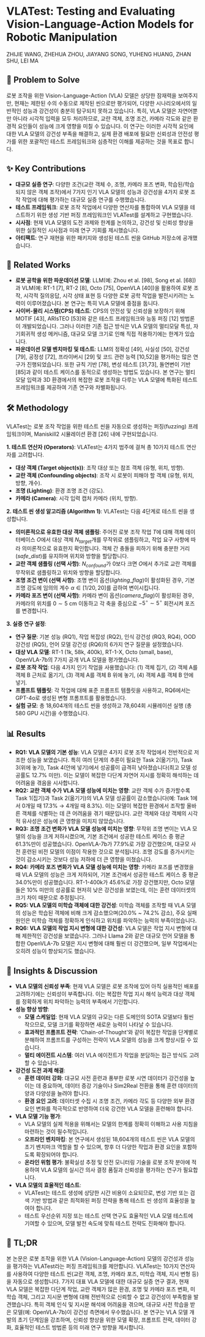 # VLATest: Testing and Evaluating Vision-Language-Action Models for Robotic Manipulation

ZHIJIE WANG, ZHEHUA ZHOU, JIAYANG SONG, YUHENG HUANG, ZHAN SHU, LEI MA

## 🧩 Problem to Solve

로봇 조작을 위한 Vision-Language-Action (VLA) 모델은 상당한 잠재력을 보여주지만, 현재는 제한된 수의 수동으로 제작된 씬으로만 평가되어, 다양한 시나리오에서의 일반적인 성능과 강건성이 충분히 탐구되지 못하고 있습니다. 특히, VLA 모델은 자연어뿐만 아니라 시각적 입력을 모두 처리하므로, 교란 객체, 조명 조건, 카메라 각도와 같은 환경적 요인들이 성능에 크게 영향을 미칠 수 있습니다. 이 연구는 이러한 시각적 요인에 대한 VLA 모델의 강건성 부족을 해결하고, 실제 환경 배포에 필요한 신뢰성과 안전성 평가를 위한 포괄적인 테스트 프레임워크와 심층적인 이해를 제공하는 것을 목표로 합니다.

## ✨ Key Contributions

- **대규모 실증 연구**: 다양한 조건(교란 객체 수, 조명, 카메라 포즈 변화, 학습된/학습되지 않은 객체 조작)에서 7가지 인기 VLA 모델의 성능과 강건성을 4가지 로봇 조작 작업에 대해 평가하는 대규모 실증 연구를 수행했습니다.
- **테스트 프레임워크**: 로봇 조작 작업에서 다양한 연산자를 통합하여 VLA 모델을 테스트하기 위한 생성 기반 퍼징 프레임워크인 VLATest를 설계하고 구현했습니다.
- **시사점**: 현재 VLA 모델의 도전 과제와 한계를 논의하고, 강건성 및 신뢰성 향상을 위한 실질적인 시사점과 미래 연구 기회를 제시했습니다.
- **아티팩트**: 연구 재현을 위한 패키지와 생성된 테스트 씬을 GitHub 저장소에 공개했습니다.

## 📎 Related Works

- **로봇 공학을 위한 파운데이션 모델**: LLM(예: Zhou et al. [98], Song et al. [68])과 VLM(예: RT-1 [7], RT-2 [8], Octo [75], OpenVLA [40])을 활용하여 로봇 조작, 시각적 질의응답, 시각 상태 표현 등 다양한 로봇 공학 작업을 발전시키려는 노력이 이루어졌습니다. 본 연구는 특히 VLA 모델에 중점을 둡니다.
- **사이버-물리 시스템(CPS) 테스트**: CPS의 안전성 및 신뢰성을 보장하기 위해 MOTIF [43], ARIsTEO [53]와 같은 테스트 프레임워크와 능동 퍼징 [12] 방법론이 개발되었습니다. 그러나 이러한 기존 접근 방식은 VLA 모델의 멀티모달 특성, 자기회귀적 생성 메커니즘, 대규모 모델 크기로 인해 직접 적용하기에는 한계가 있습니다.
- **파운데이션 모델 벤치마킹 및 테스트**: LLM의 정확성 [49], 사실성 [50], 강건성 [79], 공정성 [72], 프라이버시 [29] 및 코드 관련 능력 [10,52]을 평가하는 많은 연구가 진행되었습니다. 또한 규칙 기반 [78], 변성 테스트 [31,73], 돌연변이 기반 [85]과 같이 테스트 케이스를 동적으로 생성하는 방법도 있습니다. 본 연구는 멀티모달 입력과 3D 환경에서의 복잡한 로봇 조작을 다루는 VLA 모델에 특화된 테스트 프레임워크를 제공하여 기존 연구와 차별화됩니다.

## 🛠️ Methodology

VLATest는 로봇 조작 작업을 위한 테스트 씬을 자동으로 생성하는 퍼징(fuzzing) 프레임워크이며, Maniskill2 시뮬레이션 환경 [26] 내에 구현되었습니다.

**1. 테스트 연산자 (Operators)**:
VLATest는 4가지 범주에 걸쳐 총 10가지 테스트 연산자를 고려합니다.

- **대상 객체 (Target object(s))**: 조작 대상 또는 참조 객체 (유형, 위치, 방향).
- **교란 객체 (Confounding objects)**: 조작 시 로봇이 피해야 할 객체 (유형, 위치, 방향, 개수).
- **조명 (Lighting)**: 환경 조명 조건 (강도).
- **카메라 (Camera)**: 시각 입력 캡처 카메라 (위치, 방향).

**2. 테스트 씬 생성 알고리즘 (Algorithm 1)**:
VLATest는 다음 4단계로 테스트 씬을 생성합니다.

- **의미론적으로 유효한 대상 객체 샘플링**: 주어진 로봇 조작 작업 $T$에 대해 객체 데이터베이스 $O$에서 대상 객체 $N_{target}$개를 무작위로 샘플링하고, 작업 요구 사항에 따라 의미론적으로 유효한지 확인합니다. 객체 간 충돌을 피하기 위해 충분한 거리($safe\_dist$)를 유지하며 위치와 방향을 할당합니다.
- **교란 객체 샘플링 (선택 사항)**: $N_{confound}$가 0보다 크면 $O$에서 추가로 교란 객체를 무작위로 샘플링하고 위치와 방향을 할당합니다.
- **조명 조건 변이 (선택 사항)**: 조명 변이 옵션($lighting\_flag$)이 활성화된 경우, 기본 조명 강도에 임의의 계수 $\alpha \in [1/20, 20]$를 곱하여 변이시킵니다.
- **카메라 포즈 변이 (선택 사항)**: 카메라 변이 옵션($camera\_flag$)이 활성화된 경우, 카메라의 위치를 $0 \sim 5 \text{ cm}$ 이동하고 각 축을 중심으로 $-5^\circ \sim 5^\circ$ 회전시켜 포즈를 변경합니다.

**3. 실증 연구 설정**:

- **연구 질문**: 기본 성능 (RQ1), 작업 복잡성 (RQ2), 인식 강건성 (RQ3, RQ4), OOD 강건성 (RQ5), 언어 모델 강건성 (RQ6)의 6가지 연구 질문을 설정했습니다.
- **대상 VLA 모델**: RT-1 (1k, 58k, 400k), RT-1-X, Octo (small, base), OpenVLA-7b의 7가지 공개 VLA 모델을 평가했습니다.
- **로봇 조작 작업**: 다음 4가지 인기 작업을 사용했습니다: (1) 객체 집기, (2) 객체 A를 객체 B 근처로 옮기기, (3) 객체 A를 객체 B 위에 놓기, (4) 객체 A를 객체 B 안에 넣기.
- **프롬프트 템플릿**: 각 작업에 대해 표준 프롬프트 템플릿을 사용하고, RQ6에서는 GPT-4o로 생성된 변형 프롬프트를 활용했습니다.
- **실험 규모**: 총 18,604개의 테스트 씬을 생성하고 78,604회 시뮬레이션 실행 (총 580 GPU 시간)을 수행했습니다.

## 📊 Results

- **RQ1: VLA 모델의 기본 성능**: VLA 모델은 4가지 로봇 조작 작업에서 전반적으로 저조한 성능을 보였습니다. 특히 여러 단계의 추론이 필요한 Task 2(옮기기), Task 3(위에 놓기), Task 4(안에 넣기)에서 성공률이 급격히 낮아졌습니다(최고 모델 성공률도 12.7% 미만). 이는 모델이 복잡한 다단계 자연어 지시를 정확히 해석하는 데 어려움을 겪음을 시사합니다.
- **RQ2: 교란 객체 수가 VLA 모델 성능에 미치는 영향**: 교란 객체 수가 증가할수록 Task 1(집기)과 Task 2(옮기기)의 VLA 모델 성공률이 감소했습니다(예: Task 1에서 0개일 때 17.3% $\to$ 4개일 때 8.3%). 이는 모델이 복잡한 환경에서 조작할 올바른 객체를 식별하는 데 큰 어려움을 겪기 때문입니다. 교란 객체와 대상 객체의 시각적 유사성은 성능에 큰 영향을 미치지 않았습니다.
- **RQ3: 조명 조건 변화가 VLA 모델 성능에 미치는 영향**: 무작위 조명 변이는 VLA 모델의 성능을 크게 저하시켰으며, 기본 조건에서 성공한 테스트 케이스 중 평균 61.3%만이 성공했습니다. OpenVLA-7b가 77.9%로 가장 강건했으며, 대규모 사전 훈련된 비전 모델의 이점이 작용한 것으로 분석됩니다. 조명 강도를 증가시키는 것이 감소시키는 것보다 성능 저하에 더 큰 영향을 미쳤습니다.
- **RQ4: 카메라 포즈 변화가 VLA 모델 성능에 미치는 영향**: 카메라 포즈를 변경했을 때 VLA 모델의 성능은 크게 저하되어, 기본 조건에서 성공한 테스트 케이스 중 평균 34.0%만이 성공했습니다. RT-1-400k가 45.6%로 가장 강건했지만, Octo 모델들은 10% 미만의 성공률로 현저히 낮은 강건성을 보였는데, 이는 훈련 데이터셋의 크기 차이 때문으로 추정됩니다.
- **RQ5: VLA 모델의 미학습 객체에 대한 강건성**: 미학습 객체를 조작할 때 VLA 모델의 성능은 학습된 객체에 비해 크게 감소했으며(20.0% ~ 74.2% 감소), 주요 실패 원인은 미학습 객체를 정확하게 인식하고 위치를 파악하는 능력의 부족이었습니다.
- **RQ6: VLA 모델의 작업 지시 변형에 대한 강건성**: VLA 모델은 작업 지시 변형에 대해 제한적인 강건성을 보였습니다. 그러나 Llama 2와 같은 대규모 언어 모델을 통합한 OpenVLA-7b 모델은 지시 변형에 대해 훨씬 더 강건했으며, 일부 작업에서는 오히려 성능이 향상되기도 했습니다.

## 🧠 Insights & Discussion

- **VLA 모델의 신뢰성 부족**: 현재 VLA 모델은 로봇 조작에 있어 아직 실용적인 배포를 고려하기에는 신뢰성이 부족합니다. 이는 복잡한 작업 지시 해석 능력과 대상 객체를 정확하게 위치 파악하는 능력의 부족에서 기인합니다.
- **성능 향상 방향**:
  - **모델 스케일업**: 현재 VLA 모델의 규모는 다른 도메인의 SOTA 모델보다 훨씬 작으므로, 모델 크기를 확장하면 새로운 능력이 나타날 수 있습니다.
  - **효과적인 프롬프트 전략**: 'Chain-of-Thought'와 같이 복잡한 작업을 단계별로 분해하여 프롬프트를 구성하는 전략이 VLA 모델의 성능을 크게 향상시킬 수 있습니다.
  - **멀티 에이전트 시스템**: 여러 VLA 에이전트가 작업을 분담하는 접근 방식도 고려할 수 있습니다.
- **강건성 도전 과제 해결**:
  - **훈련 데이터 강화**: 대규모 사전 훈련과 풍부한 로봇 시연 데이터가 강건성을 높이는 데 중요하며, 데이터 증강 기술이나 Sim2Real 전환을 통해 훈련 데이터의 양과 다양성을 늘려야 합니다.
  - **환경 요인 고려**: 데이터셋 수집 시 조명 조건, 카메라 각도 등 다양한 외부 환경 요인 변화를 적극적으로 반영하여 더욱 강건한 VLA 모델을 훈련해야 합니다.
- **VLA 모델 기능 평가**:
  - VLA 모델의 실제 적용을 위해서는 모델의 한계를 정확히 이해하고 사용 지침을 마련하는 것이 필수적입니다.
  - **오프라인 벤치마킹**: 본 연구에서 생성된 18,604개의 테스트 씬은 VLA 모델의 초기 벤치마크 역할을 할 수 있으며, 향후 더 다양한 작업과 환경 요인을 포함하도록 확장되어야 합니다.
  - **온라인 위험 평가**: 불확실성 추정 및 안전 모니터링 기술을 로봇 조작 분야에 적용하여 VLA 모델의 실시간 의사 결정 품질과 신뢰성을 평가하는 연구가 필요합니다.
- **VLA 모델의 효율적인 테스트**:
  - VLATest는 테스트 생성에 상당한 시간 비용이 소요되므로, 변성 기반 또는 검색 기반 방법과 같은 최적화된 퍼징 전략을 통해 테스트 씬 생성의 효율성을 높여야 합니다.
  - 테스트 우선순위 지정 또는 테스트 선택 연구도 효율적인 VLA 모델 테스트에 기여할 수 있으며, 모델 발전 속도에 맞춰 테스트 전략도 진화해야 합니다.

## 📌 TL;DR

본 논문은 로봇 조작을 위한 VLA (Vision-Language-Action) 모델의 강건성과 성능을 평가하는 VLATest라는 퍼징 프레임워크를 제안합니다. VLATest는 10가지 연산자를 사용하여 다양한 테스트 씬(교란 객체, 조명, 카메라 포즈, 미학습 객체, 지시 변형 등)을 자동으로 생성합니다. 7가지 대표 VLA 모델에 대한 대규모 실증 연구 결과, 현재 VLA 모델은 복잡한 다단계 작업, 교란 객체가 많은 환경, 조명 및 카메라 포즈 변화, 미학습 객체, 그리고 지시문 변형에 대해 전반적으로 신뢰할 수 없고 강건성이 부족함을 발견했습니다. 특히 객체 인식 및 지시문 해석에 어려움을 겪으며, 대규모 사전 학습을 받은 모델(예: OpenVLA-7b)이 강건성 측면에서 우수했습니다. 본 연구는 VLA 모델 개발의 초기 단계임을 강조하며, 신뢰성 향상을 위한 모델 확장, 프롬프트 전략, 데이터 강화, 효율적인 테스트 방법론 등의 미래 연구 방향을 제시합니다.
